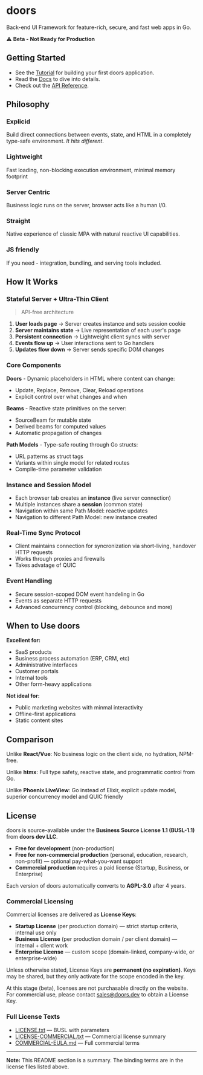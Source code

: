 # doors

Back-end UI Framework for feature-rich, secure, and fast web apps in Go.

⚠️ **Beta - Not Ready for Production**

## Getting Started

* See the [Tutorial](./docs/tutorial) for building your first doors application.
* Read the [Docs](./docs/docs) to dive into details.
* Check out the [API Reference](https://docs.doors.dev).

## Philosophy 

### Explicid
Build direct connections between events, state, and HTML in a completely type-safe environment. *It hits different*.

### Lightweight 
Fast loading, non-blocking execution environment, minimal memory footprint

### Server Centric
Business logic runs on the server, browser acts like a human I/0. 

### Straight
Native experience of classic MPA with natural reactive UI capabilities.

### JS friendly
If you need - integration, bundling, and serving tools included.

## How It Works

### Stateful Server + Ultra-Thin Client

> API-free architecture

1. **User loads page** → Server creates instance and sets session cookie
2. **Server maintains state** → Live representation of each user's page
3. **Persistent connection** → Lightweight client syncs with server
4. **Events flow up** → User interactions sent to Go handlers
5. **Updates flow down** → Server sends specific DOM changes


### Core Components

**Doors** - Dynamic placeholders in HTML where content can change:
- Update, Replace, Remove, Clear, Reload operations
- Explicit control over what changes and when

**Beams** - Reactive state primitives on the server:
- SourceBeam for mutable state
- Derived beams for computed values
- Automatic propagation of changes

**Path Models** - Type-safe routing through Go structs:
- URL patterns as struct tags
- Variants within single model for related routes
- Compile-time parameter validation

### Instance and Session Model

- Each browser tab creates an **instance** (live server connection)
- Multiple instances share a **session** (common state)
- Navigation within same Path Model: reactive updates
- Navigation to different Path Model: new instance created

### Real-Time Sync Protocol

- Client maintains connection for syncronization via short-living, handover HTTP requests
- Works through proxies and firewalls
- Takes advatage of QUIC

### Event Handling
- Secure session-scoped DOM event handeling in Go 
- Events as separate HTTP requests
- Advanced concurrency control (blocking, debounce and more)


## When to Use doors

**Excellent for:**
- SaaS products
- Business process automation (ERP, CRM, etc)
- Administrative interfaces
- Customer portals
- Internal tools 
- Other form-heavy applications

**Not ideal for:**
- Public marketing websites with minmal interactivity
- Offline-first applications
- Static content sites

## Comparison

Unlike **React/Vue**: No business logic on the client side, no hydration, NPM-free.

Unlike **htmx**: Full type safety, reactive state, and programmatic control from Go.

Unlike **Phoenix LiveView**: Go instead of Elixir, explicit update model, superior concurrency model and QUIC friendly

## License

doors is source-available under the **Business Source License 1.1 (BUSL-1.1)** from **doors dev LLC**.

- **Free for development** (non-production)  
- **Free for non-commercial production** (personal, education, research, non-profit) — optional pay-what-you-want support  
- **Commercial production** requires a paid license (Startup, Business, or Enterprise)  

Each version of doors automatically converts to **AGPL-3.0** after 4 years.

### Commercial Licensing

Commercial licenses are delivered as **License Keys**:

- **Startup License** (per production domain) — strict startup criteria, internal use only  
- **Business License** (per production domain / per client domain) — internal + client work  
- **Enterprise License** — custom scope (domain-linked, company-wide, or enterprise-wide)  

Unless otherwise stated, License Keys are **permanent (no expiration)**. Keys may be shared, but they only activate for the scope encoded in the key.

At this stage (beta), licenses are not purchasable directly on the website.  
For commercial use, please contact [sales@doors.dev](mailto:sales@doors.dev) to obtain a License Key.

### Full License Texts

- [LICENSE.txt](./LICENSE.txt) — BUSL with parameters  
- [LICENSE-COMMERCIAL.txt](./LICENSE-COMMERCIAL.txt) — Commercial license summary  
- [COMMERCIAL-EULA.md](./COMMERCIAL-EULA.md) — Full commercial terms  

---

**Note:** This README section is a summary. The binding terms are in the license files listed above.


